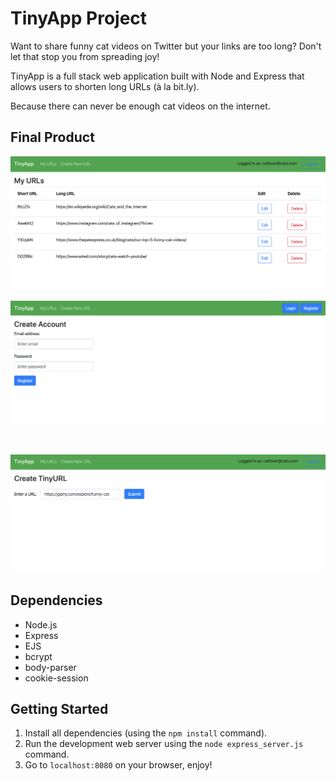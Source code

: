 # TinyApp Project

Want to share funny cat videos on Twitter but your links are too long? Don't let that stop you from spreading  joy!

TinyApp is a full stack web application built with Node and Express that allows users to shorten long URLs (à la bit.ly). 

Because there can never be enough cat videos on the internet.

## Final Product

!["Screenshot of urls page"](https://github.com/berk-ozer/tinyapp/blob/master/docs/urls-page.png?raw=true)

!["Screenshot of registration page"](https://github.com/berk-ozer/tinyapp/blob/master/docs/registration-page.png?raw=true)

<br>

!["Screenshot of new url page"](https://github.com/berk-ozer/tinyapp/blob/master/docs/newurl-page.png?raw=true)

## Dependencies

- Node.js
- Express
- EJS
- bcrypt
- body-parser
- cookie-session

## Getting Started

1) Install all dependencies (using the `npm install` command).
2) Run the development web server using the `node express_server.js` command.
3) Go to `localhost:8080` on your browser, enjoy!